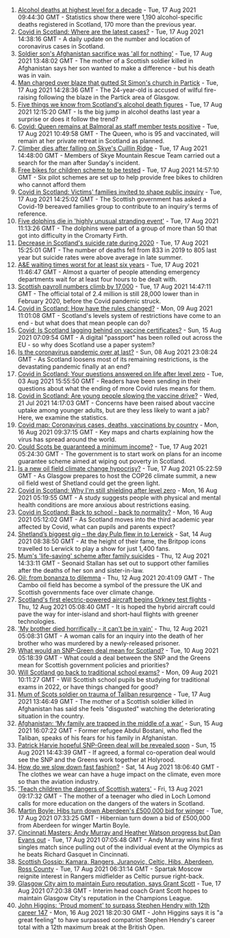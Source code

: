 1. [Alcohol deaths at highest level for a decade](https://www.bbc.co.uk/news/uk-scotland-58243168) - Tue, 17 Aug 2021 09:44:30 GMT - Statistics show there were 1,190 alcohol-specific deaths registered in Scotland, 170 more than the previous year.
2. [Covid in Scotland: Where are the latest cases?](https://www.bbc.co.uk/news/uk-scotland-53511877) - Tue, 17 Aug 2021 14:38:16 GMT - A daily update on the number and location of coronavirus cases in Scotland.
3. [Soldier son's Afghanistan sacrifice was 'all for nothing'](https://www.bbc.co.uk/news/uk-scotland-north-east-orkney-shetland-58241459) - Tue, 17 Aug 2021 13:48:02 GMT - The mother of a Scottish soldier killed in Afghanistan says her son wanted to make a difference - but his death was in vain.
4. [Man charged over blaze that gutted St Simon's church in Partick](https://www.bbc.co.uk/news/uk-scotland-glasgow-west-58246158) - Tue, 17 Aug 2021 14:28:36 GMT - The 24-year-old is accused of wilful fire-raising following the blaze in the Partick area of Glasgow.
5. [Five things we know from Scotland's alcohol death figures](https://www.bbc.co.uk/news/uk-scotland-58243861) - Tue, 17 Aug 2021 12:15:20 GMT - Is the big jump in alcohol deaths last year a surprise or does it follow the trend?
6. [Covid: Queen remains at Balmoral as staff member tests positive](https://www.bbc.co.uk/news/uk-scotland-north-east-orkney-shetland-58245334) - Tue, 17 Aug 2021 10:49:58 GMT - The Queen, who is 95 and vaccinated, will remain at her private retreat in Scotland as planned.
7. [Climber dies after falling on Skye's Cuillin Ridge](https://www.bbc.co.uk/news/uk-scotland-highlands-islands-58245460) - Tue, 17 Aug 2021 14:48:00 GMT - Members of Skye Mountain Rescue Team carried out a search for the man after Sunday's incident.
8. [Free bikes for children scheme to be tested](https://www.bbc.co.uk/news/uk-scotland-58244990) - Tue, 17 Aug 2021 14:57:10 GMT - Six pilot schemes are set up to help provide free bikes to children who cannot afford them
9. [Covid in Scotland: Victims' families invited to shape public inquiry](https://www.bbc.co.uk/news/uk-scotland-58234070) - Tue, 17 Aug 2021 14:25:02 GMT - The Scottish government has asked a Covid-19 bereaved families group to contribute to an inquiry's terms of reference.
10. [Five dolphins die in 'highly unusual stranding event'](https://www.bbc.co.uk/news/uk-scotland-highlands-islands-58245454) - Tue, 17 Aug 2021 11:13:26 GMT - The dolphins were part of a group of more than 50 that got into difficulty in the Cromarty Firth.
11. [Decrease in Scotland's suicide rate during 2020](https://www.bbc.co.uk/news/uk-scotland-58242836) - Tue, 17 Aug 2021 15:25:01 GMT - The number of deaths fell from 833 in 2019 to 805 last year but suicide rates were above average in late summer.
12. [A&E waiting times worst for at least six years](https://www.bbc.co.uk/news/uk-scotland-58244986) - Tue, 17 Aug 2021 11:46:47 GMT - Almost a quarter of people attending emergency departments wait for at least four hours to be dealt with.
13. [Scottish payroll numbers climb by 17,000](https://www.bbc.co.uk/news/uk-scotland-58241453) - Tue, 17 Aug 2021 14:47:11 GMT - The official total of 2.4 million is still 28,000 lower than in February 2020, before the Covid pandemic struck.
14. [Covid in Scotland: How have the rules changed?](https://www.bbc.co.uk/news/uk-scotland-53166816) - Mon, 09 Aug 2021 11:01:08 GMT - Scotland's levels system of restrictions have come to an end - but what does that mean people can do?
15. [Covid: Is Scotland lagging behind on vaccine certificates?](https://www.bbc.co.uk/news/uk-scotland-57519070) - Sun, 15 Aug 2021 07:09:54 GMT - A digital "passport" has been rolled out across the EU - so why does Scotland use a paper system?
16. [Is the coronavirus pandemic over at last?](https://www.bbc.co.uk/news/uk-scotland-58112939) - Sun, 08 Aug 2021 23:08:24 GMT - As Scotland loosens most of its remaining restrictions, is the devastating pandemic finally at an end?
17. [Covid in Scotland: Your questions answered on life after level zero](https://www.bbc.co.uk/news/uk-scotland-58071989) - Tue, 03 Aug 2021 15:55:50 GMT - Readers have been sending in their questions about what the ending of more Covid rules means for them.
18. [Covid in Scotland: Are young people slowing the vaccine drive?](https://www.bbc.co.uk/news/uk-scotland-57915106) - Wed, 21 Jul 2021 14:17:03 GMT - Concerns have been raised about vaccine uptake among younger adults, but are they less likely to want a jab? Here, we examine the statistics.
19. [Covid map: Coronavirus cases, deaths, vaccinations by country](https://www.bbc.co.uk/news/world-51235105) - Mon, 16 Aug 2021 09:37:15 GMT - Key maps and charts explaining how the virus has spread around the world.
20. [Could Scots be guaranteed a minimum income?](https://www.bbc.co.uk/news/uk-scotland-scotland-politics-58230375) - Tue, 17 Aug 2021 05:24:30 GMT - The government is to start work on plans for an income guarantee scheme aimed at wiping out poverty in Scotland.
21. [Is a new oil field climate change hypocrisy?](https://www.bbc.co.uk/news/uk-scotland-57762927) - Tue, 17 Aug 2021 05:22:59 GMT - As Glasgow prepares to host the COP26 climate summit, a new oil field west of Shetland could get the green light.
22. [Covid in Scotland: Why I'm still shielding after level zero](https://www.bbc.co.uk/news/uk-scotland-highlands-islands-58223749) - Mon, 16 Aug 2021 05:19:55 GMT - A study suggests people with physical and mental health conditions are more anxious about restrictions easing.
23. [Covid in Scotland: Back to school - back to normality?](https://www.bbc.co.uk/news/uk-scotland-58214870) - Mon, 16 Aug 2021 05:12:02 GMT - As Scotland moves into the third academic year affected by Covid, what can pupils and parents expect?
24. [Shetland’s biggest gig – the day Pulp flew in to Lerwick](https://www.bbc.co.uk/news/uk-scotland-north-east-orkney-shetland-57599869) - Sat, 14 Aug 2021 08:38:50 GMT - At the height of their fame, the Britpop icons travelled to Lerwick to play a show for just 1,400 fans.
25. [Mum's 'life-saving' scheme after family suicides](https://www.bbc.co.uk/news/uk-scotland-58185754) - Thu, 12 Aug 2021 14:33:11 GMT - Seonaid Stallan has set out to support other families after the deaths of her son and sister-in-law.
26. [Oil: from bonanza to dilemma](https://www.bbc.co.uk/news/uk-scotland-scotland-business-58195442) - Thu, 12 Aug 2021 20:41:09 GMT - The Cambo oil field has become a symbol of the pressure the UK and Scottish governments face over climate change.
27. [Scotland's first electric-powered aircraft begins Orkney test flights](https://www.bbc.co.uk/news/uk-scotland-north-east-orkney-shetland-58177865) - Thu, 12 Aug 2021 05:08:40 GMT - It is hoped the hybrid aircraft could pave the way for inter-island and short-haul flights with greener technologies.
28. ['My brother died horrifically - it can't be in vain'](https://www.bbc.co.uk/news/uk-scotland-north-east-orkney-shetland-58177868) - Thu, 12 Aug 2021 05:08:31 GMT - A woman calls for an inquiry into the death of her brother who was murdered by a newly-released prisoner.
29. [What would an SNP-Green deal mean for Scotland?](https://www.bbc.co.uk/news/uk-scotland-scotland-politics-58143753) - Tue, 10 Aug 2021 05:18:39 GMT - What could a deal between the SNP and the Greens mean for Scottish government policies and priorities?
30. [Will Scotland go back to traditional school exams?](https://www.bbc.co.uk/news/uk-scotland-58139111) - Mon, 09 Aug 2021 10:11:27 GMT - Will Scottish school pupils be studying for traditional exams in 2022, or have things changed for good?
31. [Mum of Scots soldier on trauma of Taliban resurgence](https://www.bbc.co.uk/news/uk-scotland-58247951) - Tue, 17 Aug 2021 13:46:49 GMT - The mother of a Scottish soldier killed in Afghanistan has said she feels "disgusted" watching the deteriorating situation in the country.
32. [Afghanistan: ‘My family are trapped in the middle of a war’](https://www.bbc.co.uk/news/uk-scotland-58224887) - Sun, 15 Aug 2021 16:07:22 GMT - Former refugee Abdul Bostani, who fled the Taliban, speaks of his fears for his family in Afghanistan.
33. [Patrick Harvie hopeful SNP-Green deal will be revealed soon](https://www.bbc.co.uk/news/uk-scotland-58224149) - Sun, 15 Aug 2021 14:43:39 GMT - If agreed, a formal co-operation deal would see the SNP and the Greens work together at Holyrood.
34. [How do we slow down fast fashion?](https://www.bbc.co.uk/news/uk-scotland-58216479) - Sat, 14 Aug 2021 18:06:40 GMT - The clothes we wear can have a huge impact on the climate, even more so than the aviation industry.
35. ['Teach children the dangers of Scottish waters'](https://www.bbc.co.uk/news/uk-scotland-58199582) - Fri, 13 Aug 2021 09:17:32 GMT - The mother of a teenager who died in Loch Lomond calls for more education on the dangers of the waters in Scotland.
36. [Martin Boyle: Hibs turn down Aberdeen's £500,000 bid for winger](https://www.bbc.co.uk/sport/football/58241478) - Tue, 17 Aug 2021 07:33:25 GMT - Hibernian turn down a bid of £500,000 from Aberdeen for winger Martin Boyle.
37. [Cincinnati Masters: Andy Murray and Heather Watson progress but Dan Evans out](https://www.bbc.co.uk/sport/tennis/58241193) - Tue, 17 Aug 2021 07:05:48 GMT - Andy Murray wins his first singles match since pulling out of the individual event at the Olympics as he beats Richard Gasquet in Cincinnati.
38. [Scottish Gossip: Kamara, Rangers, Juranovic, Celtic, Hibs, Aberdeen, Ross County](https://www.bbc.co.uk/sport/football/58238315) - Tue, 17 Aug 2021 06:31:14 GMT - Spartak Moscow reignite interest in Rangers midfielder as Celtic pursue right-back.
39. [Glasgow City aim to maintain Euro reputation, says Grant Scott](https://www.bbc.co.uk/sport/football/58234321) - Tue, 17 Aug 2021 07:20:38 GMT - Interim head coach Grant Scott hopes to maintain Glasgow City's reputation in the Champions League.
40. [John Higgins: 'Proud moment' to surpass Stephen Hendry with 12th career 147](https://www.bbc.co.uk/sport/snooker/58232601) - Mon, 16 Aug 2021 18:20:30 GMT - John Higgins says it is "a great feeling" to have surpassed compatriot Stephen Hendry's career total with a 12th maximum break at the British Open.
